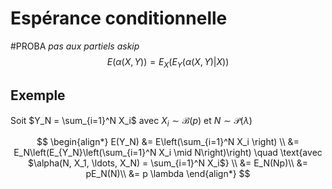 # Espérance conditionnelle
#PROBA 
_pas aux partiels askip_
$$
E(\alpha(X, Y)) = E_X(E_Y(\alpha(X, Y)|X))
$$

## Exemple

Soit $Y_N = \sum_{i=1}^N X_i$ avec $X_i \sim \mathcal{B}(p)$ et $N \sim \mathcal{P}(\lambda)$

$$
\begin{align*}
E(Y_N) &= E\left(\sum_{i=1}^N X_i \right) \\
&= E_N\left(E_{Y_N}\left(\sum_{i=1}^N X_i \mid N\right)\right) \quad \text{avec $\alpha(N, X_1, \ldots, X_N) = \sum_{i=1}^N X_i$} \\
&= E_N(Np)\\
&= pE_N(N)\\
	&= p \lambda
\end{align*}
$$

